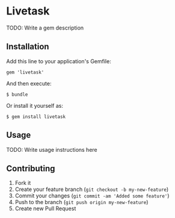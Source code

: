 # Livetask

TODO: Write a gem description

## Installation

Add this line to your application's Gemfile:

    gem 'livetask'

And then execute:

    $ bundle

Or install it yourself as:

    $ gem install livetask

## Usage

TODO: Write usage instructions here

## Contributing

1. Fork it
2. Create your feature branch (`git checkout -b my-new-feature`)
3. Commit your changes (`git commit -am 'Added some feature'`)
4. Push to the branch (`git push origin my-new-feature`)
5. Create new Pull Request
